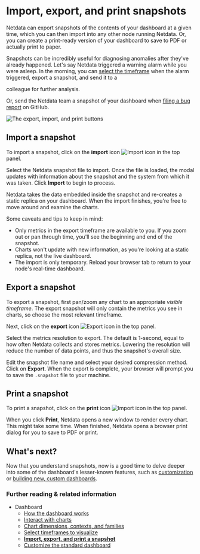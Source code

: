 <!--
title: "Import, export, and print a snapshot"
description: >-
    "Snapshots can be incredibly useful for diagnosing anomalies after 
    they've already happened, and are interoperable with any other node 
    running Netdata."
type: "how-to"
custom_edit_url: "https://github.com/netdata/netdata/blob/master/docs/dashboard/import-export-print-snapshot.md"
sidebar_label: "Import, export, and print a snapshot"
learn_status: "Published"
learn_topic_type: "Tasks"
learn_rel_path: "Operations"
-->

# Import, export, and print snapshots

Netdata can export snapshots of the contents of your dashboard at a given time, which you can then import into any other
node running Netdata. Or, you can create a print-ready version of your dashboard to save to PDF or actually print to
paper.

Snapshots can be incredibly useful for diagnosing anomalies after they've already happened. Let's say Netdata triggered a warning alarm while you were asleep. In the morning, you can [select the
timeframe](https://github.com/netdata/netdata/blob/master/docs/dashboard/visualization-date-and-time-controls.md) when the alarm triggered, export a snapshot, and send it to a

colleague for further analysis.

Or, send the Netdata team a snapshot of your dashboard when [filing a bug
report](https://github.com/netdata/netdata/issues/new?assignees=&labels=bug%2Cneeds+triage&template=BUG_REPORT.yml) on
GitHub.

![The export, import, and print
buttons](https://user-images.githubusercontent.com/1153921/114218399-360fb600-991e-11eb-8dea-fabd2bffc5b3.gif)

## Import a snapshot

To import a snapshot, click on the **import** icon ![Import
icon](https://raw.githubusercontent.com/netdata/netdata-ui/98e31799c1ec0983f433537ff16d2ac2b0d994aa/src/components/icon/assets/upload.svg)
in the top panel.

Select the Netdata snapshot file to import. Once the file is loaded, the modal updates with information about the
snapshot and the system from which it was taken. Click **Import** to begin to process.

Netdata takes the data embedded inside the snapshot and re-creates a static replica on your dashboard. When the import
finishes, you're free to move around and examine the charts. 

Some caveats and tips to keep in mind:

- Only metrics in the export timeframe are available to you. If you zoom out or pan through time, you'll see the
  beginning and end of the snapshot.
- Charts won't update with new information, as you're looking at a static replica, not the live dashboard.
- The import is only temporary. Reload your browser tab to return to your node's real-time dashboard.

## Export a snapshot

To export a snapshot, first pan/zoom any chart to an appropriate _visible timeframe_. The export snapshot will only
contain the metrics you see in charts, so choose the most relevant timeframe.

Next, click on the **export** icon ![Export
icon](https://raw.githubusercontent.com/netdata/netdata-ui/98e31799c1ec0983f433537ff16d2ac2b0d994aa/src/components/icon/assets/download.svg)
in the top panel.

Select the metrics resolution to export. The default is 1-second, equal to how often Netdata collects and stores
metrics. Lowering the resolution will reduce the number of data points, and thus the snapshot's overall size.

Edit the snapshot file name and select your desired compression method. Click on **Export**. When the export is
complete, your browser will prompt you to save the `.snapshot` file to your machine.

## Print a snapshot

To print a snapshot, click on the **print** icon ![Import
icon](https://raw.githubusercontent.com/netdata/netdata-ui/98e31799c1ec0983f433537ff16d2ac2b0d994aa/src/components/icon/assets/print.svg)
in the top panel.

When you click **Print**, Netdata opens a new window to render every chart. This might take some time. When finished,
Netdata opens a browser print dialog for you to save to PDF or print.

## What's next?

Now that you understand snapshots, now is a good time to delve deeper into some of the dashboard's lesser-known
features, such as [customization](https://github.com/netdata/netdata/blob/master/docs/dashboard/customize.md) or [building new, custom
dashboards](https://github.com/netdata/netdata/blob/master/web/gui/custom/README.md).

### Further reading & related information

- Dashboard
  - [How the dashboard works](https://github.com/netdata/netdata/blob/master/docs/dashboard/how-dashboard-works.md)
  - [Interact with charts](https://github.com/netdata/netdata/blob/master/docs/dashboard/interact-charts.md)
  - [Chart dimensions, contexts, and families](https://github.com/netdata/netdata/blob/master/docs/dashboard/dimensions-contexts-families.md)
  - [Select timeframes to visualize](https://github.com/netdata/netdata/blob/master/docs/dashboard/visualization-date-and-time-controls.md)
  - **[Import, export, and print a snapshot](https://github.com/netdata/netdata/blob/master/docs/dashboard/import-export-print-snapshot.md)**
  - [Customize the standard dashboard](https://github.com/netdata/netdata/blob/master/docs/dashboard/customize.md)